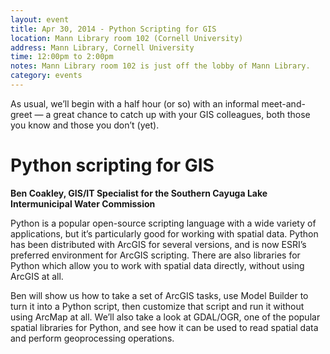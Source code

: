 ```yaml
---
layout: event
title: Apr 30, 2014 - Python Scripting for GIS
location: Mann Library room 102 (Cornell University)
address: Mann Library, Cornell University
time: 12:00pm to 2:00pm
notes: Mann Library room 102 is just off the lobby of Mann Library.
category: events
---
```


As usual, we’ll begin with a half hour (or so) with an informal meet-and-greet — a great chance to catch up with your GIS colleagues, both those you know and those you don’t (yet).

# Python scripting for GIS

**Ben Coakley, GIS/IT Specialist for the Southern Cayuga Lake Intermunicipal Water Commission**

Python is a popular open-source scripting language with a wide variety of applications, but it’s particularly good for working with spatial data. Python has been distributed with ArcGIS for several versions, and is now ESRI’s preferred environment for ArcGIS scripting. There are also libraries for Python which allow you to work with spatial data directly, without using ArcGIS at all.

Ben will show us how to take a set of ArcGIS tasks, use Model Builder to turn it into a Python script, then customize that script and run it without using ArcMap at all. We’ll also take a look at GDAL/OGR, one of the popular spatial libraries for Python, and see how it can be used to read spatial data and perform geoprocessing operations.


